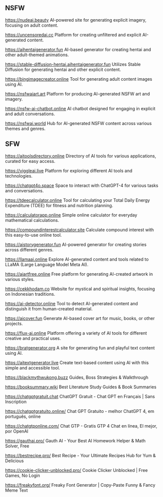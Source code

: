 ## **NSFW**

https://nudeai.beauty
AI-powered site for generating explicit imagery, focusing on adult content.

https://uncensoredai.cc
Platform for creating unfiltered and explicit AI-generated content.

https://aihentaigenerator.fun
AI-based generator for creating hentai and other adult-themed animations.

https://stable-diffusion-hentai.aihentaigenerator.fun
Utilizes Stable Diffusion for generating hentai and other explicit content.

https://bingimagecreator.online
Tool for generating adult content images using AI.

https://nsfwaiart.art
Platform for producing AI-generated NSFW art and imagery.

https://nsfw-ai-chatbot.online
AI chatbot designed for engaging in explicit and adult conversations.

https://nsfwai.world
Hub for AI-generated NSFW content across various themes and genres.


## **SFW**

https://aitoolsdirectory.online
Directory of AI tools for various applications, curated for easy access.

https://viggleai.live
Platform for exploring different AI tools and technologies.

https://chatgpt4o.space
Space to interact with ChatGPT-4 for various tasks and conversations.

https://tdeecalculator.online
Tool for calculating your Total Daily Energy Expenditure (TDEE) for fitness and nutrition planning.

https://calculatorapp.online
Simple online calculator for everyday mathematical calculations.

https://compoundinterestcalculator.site
Calculate compound interest with this easy-to-use online tool.

https://aistorygenerator.fun
AI-powered generator for creating stories across different genres.

https://llamaai.online
Explore AI-generated content and tools related to LLaMA (Large Language Model Meta AI).

https://aiartfree.online
Free platform for generating AI-created artwork in various styles.

https://cekkhodam.co
Website for mystical and spiritual insights, focusing on Indonesian traditions.

https://ai-detector.online
Tool to detect AI-generated content and distinguish it from human-created material.

https://aicover.fun
Generate AI-based cover art for music, books, or other projects.

https://flux-ai.online
Platform offering a variety of AI tools for different creative and practical uses.

https://bratgenerator.org
A site for generating fun and playful text content using AI.

https://aitextgenerator.live
Create text-based content using AI with this simple and accessible tool.

https://blackmythwukong.buzz Guides, Boss Strategies & Walkthrough

https://booksummary.wiki Best Literature Study Guides & Book Summaries

https://chatgptgratuit.chat ChatGPT Gratuit - Chat GPT en Français | Sans Inscription

https://chatgptgratuito.online/ Chat GPT Gratuito - melhor ChatGPT 4, em português, online

https://chatgtponline.com/ Chat GTP - Gratis GTP 4 Chat en línea, El mejor, por OpenAI

https://gauthai.pro/ Gauth AI - Your Best AI Homework Helper & Math Solver, Free

https://bestrecipe.pro/ Best Recipe - Your Ultimate Recipes Hub for Yum & Delicious

https://cookie-clicker-unblocked.pro/ Cookie Clicker Unblocked | Free Games, No Login

https://freakyfont.org/ Freaky Font Generator | Copy-Paste Funny & Fancy Meme Text
